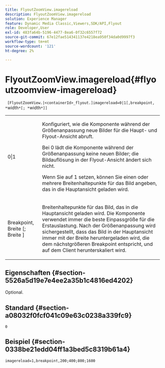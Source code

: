 ```yaml
---
title: FlyoutZoomView.imagereload
description: FlyoutZoomView.imagereload
solution: Experience Manager
feature: Dynamic Media Classic,Viewers,SDK/API,Flyout
role: Developer,User
exl-id: 483fa64b-5196-4477-8ea6-0f32c6557f72
source-git-commit: 67e12fae514341137e4218ea950f34da0d9997f3
workflow-type: tm+mt
source-wordcount: '121'
ht-degree: 2%

---
```


# FlyoutZoomView.imagereload{#flyoutzoomview-imagereload}

` [FlyoutZoomView.|<containerId>_flyout.]imagereload=0|1[,breakpoint, *`width`*[; *`width`*]]`

<table id="table_42CA0074AD7C4F0D9FC81E9FCB0591C0"> 
 <tbody> 
  <tr> 
   <td colname="col1"> <p> <span class="codeph"> 0|1 </span> </p> </td> 
   <td colname="col2"> <p> Konfiguriert, wie die Komponente während der Größenanpassung neue Bilder für die Haupt- und Flyout-Ansicht abruft. </p> <p>Bei <span class="codeph"> </span> 0 lädt die Komponente während der Größenanpassung keine neuen Bilder; die Bildauflösung in der Flyout-Ansicht ändert sich nicht. </p> <p>Wenn Sie auf <span class="codeph"> 1 </span> setzen, können Sie einen oder mehrere Breitenhaltepunkte für das Bild angeben, das in die Hauptansicht geladen wird. </p> </td> 
  </tr> 
  <tr> 
   <td colname="col1"> <p> <span class="codeph"> Breakpoint, <span class="varname"> Breite </span>[; <span class="varname"> Breite </span>] </span> </p> </td> 
   <td colname="col2"> <p> Breitenhaltepunkte für das Bild, das in die Hauptansicht geladen wird. Die Komponente verwendet immer die beste Einpassgröße für die Erstauslastung. Nach der Größenanpassung wird sichergestellt, dass das Bild in der Hauptansicht immer mit der Breite heruntergeladen wird, die dem nächstgrößeren Breakpoint entspricht, und auf dem Client herunterskaliert wird. </p> </td> 
  </tr> 
 </tbody> 
</table>

## Eigenschaften {#section-5526a5d19e7e4ee2a35b1c4816ed4202}

Optional.

## Standard {#section-a08032f0fcf041c09e63c0238a339fc9}

`0`

## Beispiel {#section-0338be21edd04ff1a3bed5c8319b61a4}

`imagereload=1,breakpoint,200;400;800;1600`
